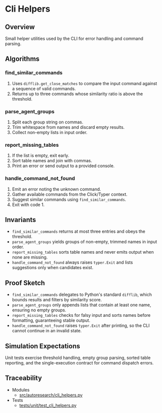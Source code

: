 # Cli Helpers

## Overview

Small helper utilities used by the CLI for error handling and command
parsing.

## Algorithms

### find_similar_commands
1. Uses `difflib.get_close_matches` to compare the input command against a
   sequence of valid commands.
2. Returns up to three commands whose similarity ratio is above the
   threshold.

### parse_agent_groups
1. Split each group string on commas.
2. Trim whitespace from names and discard empty results.
3. Collect non-empty lists in input order.

### report_missing_tables
1. If the list is empty, exit early.
2. Sort table names and join with commas.
3. Print an error or send output to a provided console.

### handle_command_not_found
1. Emit an error noting the unknown command.
2. Gather available commands from the Click/Typer context.
3. Suggest similar commands using `find_similar_commands`.
4. Exit with code 1.

## Invariants

- `find_similar_commands` returns at most three entries and obeys the
  threshold.
- `parse_agent_groups` yields groups of non-empty, trimmed names in input
  order.
- `report_missing_tables` sorts table names and never emits output when none
  are missing.
- `handle_command_not_found` always raises `typer.Exit` and lists suggestions
  only when candidates exist.

## Proof Sketch

- `find_similar_commands` delegates to Python's standard `difflib`, which
  bounds results and filters by similarity score.
- `parse_agent_groups` only appends lists that contain at least one name,
  ensuring no empty groups.
- `report_missing_tables` checks for falsy input and sorts names before
  formatting, guaranteeing stable output.
- `handle_command_not_found` raises `typer.Exit` after printing, so the CLI
  cannot continue in an invalid state.

## Simulation Expectations

Unit tests exercise threshold handling, empty group parsing, sorted table
reporting, and the single-execution contract for command dispatch errors.

## Traceability

- Modules
  - [src/autoresearch/cli_helpers.py][m1]
- Tests
  - [tests/unit/test_cli_helpers.py][t1]

[m1]: ../../src/autoresearch/cli_helpers.py
[t1]: ../../tests/unit/test_cli_helpers.py
